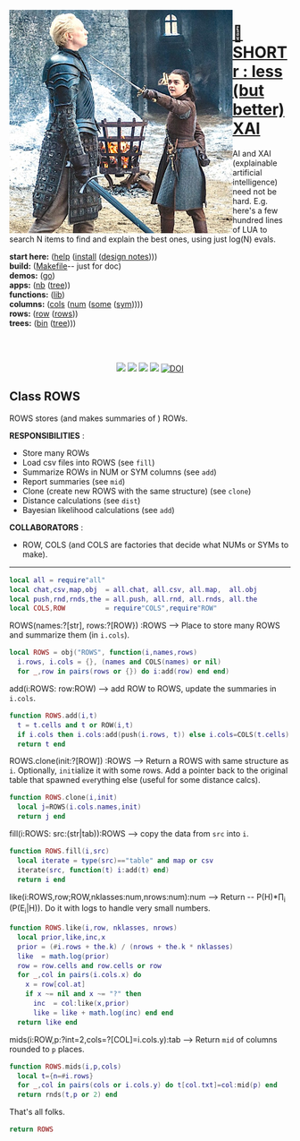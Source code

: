 <a href="all.md"><img align=left width=400 src="stark.jpeg"></a>

# [:high_brightness: SHORTr : less (but better) XAI](all.md)


AI and XAI (explainable artificial intelligence) need not be
hard.  E.g. here's a few hundred lines of LUA
to search N items to  find and explain the best ones, using just
log(N) evals.  

**start here:**  ([help](all.md) ([install](/INSTALL.md) ([design notes](design.md))))                                                                                               
**build:**       ([Makefile](https://github.com/timm/shortr/blob/master/etc/src/Makefile)-- just for doc)                                                                           
**demos:**       ([go](go.md))                                                                                                                                                      
**apps:**         ([nb](nb.md) ([tree](tree.md)))   
**functions:**   ([lib](lib.md))     
**columns:**    ([cols](cols.md) ([num](num.md) ([some](some.md) ([sym](sym.md)))))  
**rows:** ([row](row.md) ([rows](rows.md)))   
**trees:** ([bin](bin.md) ([tree](tree.md))))


<br clear=all>&nbsp;
<p align=center>
<a href=".."><img src="https://img.shields.io/badge/Lua-%232C2D72.svg?logo=lua&logoColor=white"></a>
<a href=".."><img src="https://img.shields.io/badge/checked--by-syntastic-yellow?logo=Checkmarx&logoColor=white"></a>
<a href="https://github.com/timm/shortr/actions/workflows/tests.yml"><img src="https://github.com/timm/shortr/actions/workflows/tests.yml/badge.svg"></a>
<a href="https://opensource.org/licenses/BSD-2-Clause"><img  src="https://img.shields.io/badge/License-BSD%202--Clause-orange.svg?logo=opensourceinitiative&logoColor=white"></a>
<a href="https://zenodo.org/badge/latestdoi/206205826"> <img  src="https://zenodo.org/badge/206205826.svg" alt="DOI"></a> 
</p>

## Class ROWS
 ROWS stores (and makes summaries  of )    ROWs.

**RESPONSIBILITIES** : 
- Store many ROWs
- Load csv files into ROWS (see `fill`)
- Summarize ROWs in NUM or SYM columns (see `add`)
- Report summaries (see `mid`)
- Clone (create new ROWS with the same structure) (see `clone`)
- Distance calculations (see `dist`)
- Bayesian likelihood calculations (see `add`)   

**COLLABORATORS** :
- ROW, COLS (and COLS are factories  that decide what NUMs or SYMs to make).
------------------------------------------------------------



```lua
local all = require"all"
local chat,csv,map,obj  = all.chat, all.csv, all.map,  all.obj
local push,rnd,rnds,the = all.push, all.rnd, all.rnds, all.the
local COLS,ROW          = require"COLS",require"ROW"
```


ROWS(names:?[str], rows:?[ROW}) :ROWS --> Place to store many ROWS
 and summarize them (in `i.cols`).



```lua
local ROWS = obj("ROWS", function(i,names,rows) 
  i.rows, i.cols = {}, (names and COLS(names) or nil)
  for _,row in pairs(rows or {}) do i:add(row) end end)
```


add(i:ROWS: row:ROW) --> add ROW to ROWS, update the summaries in `i.cols`.



```lua
function ROWS.add(i,t) 
  t = t.cells and t or ROW(i,t)
  if i.cols then i.cols:add(push(i.rows, t)) else i.cols=COLS(t.cells) end 
  return t end
```


ROWS.clone(init:?[ROW]) :ROWS --> Return a ROWS with same structure as `i`. 
Optionally, `init`ialize it with some rows. Add a pointer back to the 
original table that spawned `eve`rything else (useful for some distance calcs).



```lua
function ROWS.clone(i,init)
  local j=ROWS(i.cols.names,init)
  return j end
```


fill(i:ROWS: src:(str|tab)):ROWS --> copy the data from `src` into `i`.



```lua
function ROWS.fill(i,src)
  local iterate = type(src)=="table" and map or csv
  iterate(src, function(t) i:add(t) end) 
  return i end
```


like(i:ROWS,row;ROW,nklasses:num,nrows:num):num --> Return -- P(H)*&prod;<sub>i</sub> (P(E<sub>i</sub>|H)). 
Do it with logs to handle very small numbers.



```lua
function ROWS.like(i,row, nklasses, nrows)
  local prior,like,inc,x
  prior = (#i.rows + the.k) / (nrows + the.k * nklasses)
  like  = math.log(prior)
  row = row.cells and row.cells or row
  for _,col in pairs(i.cols.x) do
    x = row[col.at]
    if x ~= nil and x ~= "?" then
      inc  = col:like(x,prior)
      like = like + math.log(inc) end end
  return like end
```


mids(i:ROW,p:?int=2,cols=?[COL]=i.cols.y):tab --> Return `mid` of columns rounded to `p` places.



```lua
function ROWS.mids(i,p,cols) 
  local t={n=#i.rows}
  for _,col in pairs(cols or i.cols.y) do t[col.txt]=col:mid(p) end
  return rnds(t,p or 2) end
```


That's all folks.



```lua
return ROWS
```


